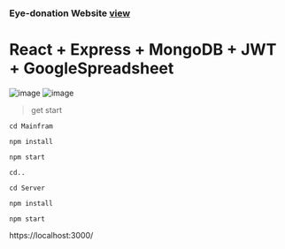 ### Eye-donation Website [view](https://owncodezs.github.io/Eyedonor/#/) ###

# React + Express + MongoDB + JWT + GoogleSpreadsheet

![image](https://user-images.githubusercontent.com/76097762/202711631-7b8228c0-1a4d-48dc-8611-721af1468421.png)
![image](https://user-images.githubusercontent.com/76097762/209457429-a712a98b-081b-418b-92f6-73bb90146fa5.png)


>get start

    cd Mainfram
    
    npm install
    
    npm start 
    
    cd..

    cd Server

    npm install

    npm start

https://localhost:3000/
